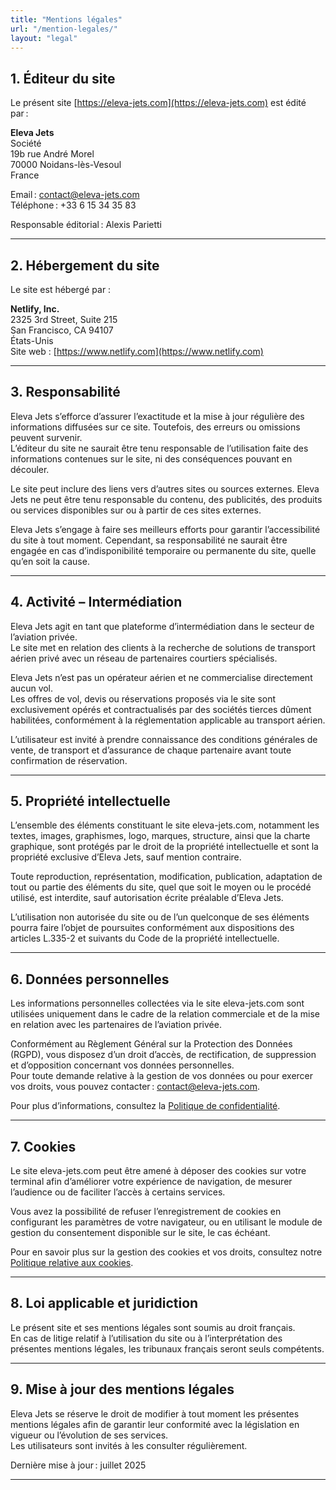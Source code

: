 ```yaml
---
title: "Mentions légales"
url: "/mention-legales/"
layout: "legal"
---
```


## 1. Éditeur du site

Le présent site [https://eleva-jets.com](https://eleva-jets.com) est édité par :

**Eleva Jets**  
Société  
19b rue André Morel  
70000 Noidans-lès-Vesoul  
France  

Email : [contact@eleva-jets.com](mailto:contact@eleva-jets.com)  
Téléphone : +33 6 15 34 35 83  

Responsable éditorial : Alexis Parietti

---

## 2. Hébergement du site

Le site est hébergé par :

**Netlify, Inc.**  
2325 3rd Street, Suite 215  
San Francisco, CA 94107  
États-Unis  
Site web : [https://www.netlify.com](https://www.netlify.com)

---

## 3. Responsabilité

Eleva Jets s’efforce d’assurer l’exactitude et la mise à jour régulière des informations diffusées sur ce site. Toutefois, des erreurs ou omissions peuvent survenir.  
L’éditeur du site ne saurait être tenu responsable de l’utilisation faite des informations contenues sur le site, ni des conséquences pouvant en découler.

Le site peut inclure des liens vers d’autres sites ou sources externes. Eleva Jets ne peut être tenu responsable du contenu, des publicités, des produits ou services disponibles sur ou à partir de ces sites externes.

Eleva Jets s’engage à faire ses meilleurs efforts pour garantir l’accessibilité du site à tout moment. Cependant, sa responsabilité ne saurait être engagée en cas d’indisponibilité temporaire ou permanente du site, quelle qu’en soit la cause.

---

## 4. Activité – Intermédiation

Eleva Jets agit en tant que plateforme d’intermédiation dans le secteur de l’aviation privée.  
Le site met en relation des clients à la recherche de solutions de transport aérien privé avec un réseau de partenaires courtiers spécialisés.

Eleva Jets n’est pas un opérateur aérien et ne commercialise directement aucun vol.  
Les offres de vol, devis ou réservations proposés via le site sont exclusivement opérés et contractualisés par des sociétés tierces dûment habilitées, conformément à la réglementation applicable au transport aérien.

L’utilisateur est invité à prendre connaissance des conditions générales de vente, de transport et d’assurance de chaque partenaire avant toute confirmation de réservation.

---

## 5. Propriété intellectuelle

L’ensemble des éléments constituant le site eleva-jets.com, notamment les textes, images, graphismes, logo, marques, structure, ainsi que la charte graphique, sont protégés par le droit de la propriété intellectuelle et sont la propriété exclusive d’Eleva Jets, sauf mention contraire.

Toute reproduction, représentation, modification, publication, adaptation de tout ou partie des éléments du site, quel que soit le moyen ou le procédé utilisé, est interdite, sauf autorisation écrite préalable d’Eleva Jets.

L’utilisation non autorisée du site ou de l’un quelconque de ses éléments pourra faire l’objet de poursuites conformément aux dispositions des articles L.335-2 et suivants du Code de la propriété intellectuelle.

---

## 6. Données personnelles

Les informations personnelles collectées via le site eleva-jets.com sont utilisées uniquement dans le cadre de la relation commerciale et de la mise en relation avec les partenaires de l’aviation privée.

Conformément au Règlement Général sur la Protection des Données (RGPD), vous disposez d’un droit d’accès, de rectification, de suppression et d’opposition concernant vos données personnelles.  
Pour toute demande relative à la gestion de vos données ou pour exercer vos droits, vous pouvez contacter : [contact@eleva-jets.com](mailto:contact@eleva-jets.com).

Pour plus d’informations, consultez la [Politique de confidentialité](/politique-confidentialite/).

---

## 7. Cookies

Le site eleva-jets.com peut être amené à déposer des cookies sur votre terminal afin d’améliorer votre expérience de navigation, de mesurer l’audience ou de faciliter l’accès à certains services.

Vous avez la possibilité de refuser l’enregistrement de cookies en configurant les paramètres de votre navigateur, ou en utilisant le module de gestion du consentement disponible sur le site, le cas échéant.

Pour en savoir plus sur la gestion des cookies et vos droits, consultez notre [Politique relative aux cookies](/politique-cookies/).

---

## 8. Loi applicable et juridiction

Le présent site et ses mentions légales sont soumis au droit français.  
En cas de litige relatif à l’utilisation du site ou à l’interprétation des présentes mentions légales, les tribunaux français seront seuls compétents.

---

## 9. Mise à jour des mentions légales

Eleva Jets se réserve le droit de modifier à tout moment les présentes mentions légales afin de garantir leur conformité avec la législation en vigueur ou l’évolution de ses services.  
Les utilisateurs sont invités à les consulter régulièrement.

Dernière mise à jour : juillet 2025

---
